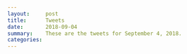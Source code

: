 ```yaml
---
layout:     post
title:      Tweets
date:       2018-09-04
summary:    These are the tweets for September 4, 2018.
categories:
---
```


